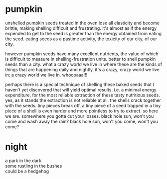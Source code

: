 # pumpkin

unshelled pumpkin seeds treated in the oven lose all elasticity and become brittle, making shelling difficult and frustrating. it's almost as if the energy expended to get to the seed is greater than the energy obtained from eating the seed. eating seeds as a pastime activity, the toxicity of our city, of our city.

however pumpkin seeds have many excellent nutrients, the value of which is difficult to measure in shelling-frustration units. better to shell pumpkin seeds than a city. what a crazy world we live in where these are the kinds of things that are happening daily and nightly. it's a crazy, crazy world we live in; a crazy world we live in. whoooaaa!!!

perhaps there is a special technique of shelling these baked seeds that I haven't yet discovered that will yield optimal results, i.e. a minimal energy expenditure, for the most reliable extraction of these tasty nutritious seeds. yes, as it stands the extraction is not reliable at all. the shells crack together with the seeds. tiny pieces break off. a tiny piece of a seed trapped in a tiny piece of a shell is even harder and more pointless to try to extract. so here we are. somewhere you gotta cut your losses. black hole sun, won't you come and wash away the rain? black hole sun, won't you come, won't you come?

# night

a park in the dark  
some rustling in the bushes  
could be a hedgehog
